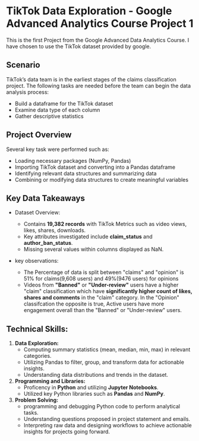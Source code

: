 # TikTok Data Exploration - Google Advanced Analytics Course Project 1
This is the first Project from the Google Advanced Data Analytics Course. I have chosen to use the TikTok dataset provided by google.

## Scenario
TikTok’s data team is in the earliest stages of the claims classification project. The following tasks are needed before the team can begin the data analysis process:
- Build a dataframe for the TikTok dataset
- Examine data type of each column
- Gather descriptive statistics

## Project Overview
[The code for the project can be found here]:https://github.com/SimpleStepper/GADA_Project_1-TikTok_Data_Exploration/blob/main/Course%202%20-%20TikTok%20Python%20Project.ipynb

Several key task were performed such as: 
- Loading necessary packages (NumPy, Pandas)
- Importing TikTok dataset and converting into a Pandas dataframe
- Identifying relevant data structures and summarizing data
- Combining or modifying data structures to create meaningful variables
  
## Key Data Takeaways
- Dataset Overview:
  - Contains **19,382 records** with TikTok Metrics such as video views, likes, shares, downloads.
  - Key attributes investigated include **claim_status** and **author_ban_status**.
  - Missing several values within columns displayed as NaN.
      
- key observations:
  - The Percentage of data is split between "claims" and "opinion" is 51% for claims(9,608 users) and 49%(9476 users) for opinions
  - Videos from **"Banned"** or **"Under-review"** users have a higher "claim" classification which have **significantly higher count of likes, shares and comments** in the "claim" category. In the "Opinion" classifcation the opposite is true, Active users have more engagement overall than the "Banned" or "Under-review" users.

## Technical Skills:
1. **Data Exploration:**
     - Computing summary statistics (mean, median, min, max) in relevant categories.
     - Utilizing Pandas to filter, group, and transform data for actionable insights.
     - Understanding data distributions and trends in the dataset.
2. **Programming and Libraries:**
     - Proficency in **Python** and utilizing **Jupyter Notebooks**.
     - Utilized key Python libraries such as **Pandas** and **NumPy**.
3. **Problem Solving:**
     - programming and debugging Python code to perform analytical tasks.
     - Understanding questions proposed in project statement and emails.
     - Interpreting raw data and designing workflows to achieve actionable insights for projects going forward.
  
